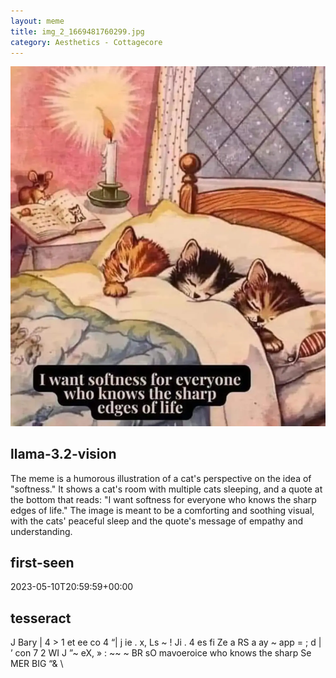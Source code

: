 ```yaml
---
layout: meme
title: img_2_1669481760299.jpg
category: Aesthetics - Cottagecore
---
```


<div markdown="0"><a href="img_2_1669481760299.jpg"><img class="photo" src="img_2_1669481760299.jpg" /></a>

<h2>llama-3.2-vision</h2>
<p title="Llama-3.2-11B is a really good model that probably gets the visual details right but doesn't understand literary or media references, and often fails to accurately represent the physical arrangement of objects and the implied relationships between the objects.">The meme is a humorous illustration of a cat&#x27;s perspective on the idea of &quot;softness.&quot; It shows a cat&#x27;s room with multiple cats sleeping, and a quote at the bottom that reads: &quot;I want softness for everyone who knows the sharp edges of life.&quot; The image is meant to be a comforting and soothing visual, with the cats&#x27; peaceful sleep and the quote&#x27;s message of empathy and understanding.</p>

<h2>first-seen</h2>
<p title="Because Git doesn't preserve file modification times, this metadata file contains the file's modification time when it was added to the library.">2023-05-10T20:59:59+00:00</p>

<h2>tesseract</h2>
<p title="Tesseract is often terrible and just gives a lot of nonsense characters, but it used to be the state of the art, and usually it is better at correctly representing text than llama-3.2-vision-11b.">J Bary | 4 &gt; 1 et ee co 4 “| j ie . x, Ls ~ ! Ji . 4 es fi Ze a RS a ay ~ app = ; d | ’ con 7 2 WI J ”~ eX, » : ~~ ~ BR sO mavoeroice who knows the sharp Se MER BIG “&amp; \</p>

</div>

